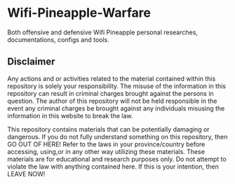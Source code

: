# Wifi-Pineapple-Warfare
Both offensive and defensive Wifi Pineapple personal researches, documentations, configs and tools.


## Disclaimer

Any actions and or activities related to the material contained within this repository is solely your responsibility. The misuse of the information in this repository can result in criminal charges brought against the persons in question. The author of this repository will not be held responsible in the event any criminal charges be brought against any individuals misusing the information in this website to break the law.

This repository contains materials that can be potentially damaging or dangerous. If you do not fully understand something on this repository, then GO OUT OF HERE! Refer to the laws in your province/country before accessing, using,or in any other way utilizing these materials. These materials are for educational and research purposes only. Do not attempt to violate the law with anything contained here. If this is your intention, then LEAVE NOW!